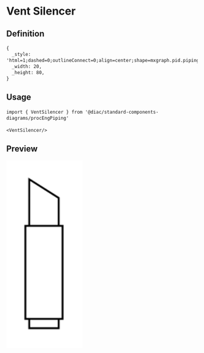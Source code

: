 # Vent Silencer

## Definition

```
{
  _style: 'html=1;dashed=0;outlineConnect=0;align=center;shape=mxgraph.pid.piping.vent_silencer;',
  _width: 20,
  _height: 80,
}
```

## Usage

```
import { VentSilencer } from '@diac/standard-components-diagrams/procEngPiping'

<VentSilencer/>
```

## Preview

<img src="./vent-silencer.png" width="200"/>
